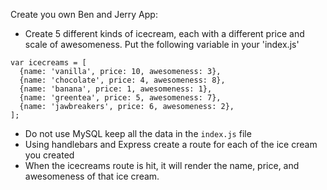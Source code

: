 Create you own Ben and Jerry App:
  * Create 5 different kinds of icecream, each with a different price and scale of awesomeness. Put the following variable in your 'index.js'
  ```
  var icecreams = [
    {name: 'vanilla', price: 10, awesomeness: 3},
    {name: 'chocolate', price: 4, awesomeness: 8},
    {name: 'banana', price: 1, awesomeness: 1},
    {name: 'greentea', price: 5, awesomeness: 7},
    {name: 'jawbreakers', price: 6, awesomeness: 2},
  ];
  ```
  * Do not use MySQL keep all the data in the `index.js` file
  * Using handlebars and Express create a route for each of the ice cream you created
  * When the icecreams route is hit, it will render the name, price, and awesomeness of that ice cream.